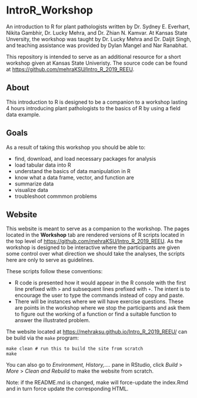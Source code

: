 # IntroR_Workshop
<!--
---
title: "R for Plant Pathologists"
---
-->


An introduction to R for plant pathologists written by Dr. Sydney E. Everhart, Nikita Gambhir, Dr. Lucky Mehra, and Dr. Zhian N. Kamvar. At Kansas State Unversity, the workshop was taught by Dr. Lucky Mehra and Dr. Daljit Singh, and teaching assistance was provided by Dylan Mangel and Nar Ranabhat.

This repository is intended to serve as an additional resource for a short 
workshop given at Kansas State Univeristy. The source code can be found at https://github.com/mehraKSU/Intro_R_2019_REEU.

## About 

This introduction to R is designed to be a companion to a workshop lasting 4 
hours introducing plant pathologists to the basics of R by using a field data example. 

## Goals

As a result of taking this workshop you should be able to:

 - find, download, and load necessary packages for analysis
 - load tabular data into R
 - understand the basics of data manipulation in R
 - know what a data frame, vector, and function are
 - summarize data
 - visualize data
 - troubleshoot commmon problems


## Website

This website is meant to serve as a companion to the workshop. The pages located
in the **Workshop** tab are rendered versions of R scripts located in the top 
level of https://github.com/mehraKSU/Intro_R_2019_REEU. As the workshop is designed to
be interactive where the participants are given some control over what direction
we should take the analyses, the scripts here are only to serve as guidelines.

These scripts follow these conventions:

 - R code is presented how it would appear in the R console with the first line
   prefixed with `>` and subsequent lines prefixed with `+`. The intent is to
   encourage the user to type the commands instead of copy and paste.
 - There will be instances where we will have exercise questions. These are
   points in the workshop where we stop the participants and ask them to 
   figure out the working of a function or find a suitable function to answer
   the illustrated problem.



The website located at  https://mehraksu.github.io/Intro_R_2019_REEU/ can be build via the
`make` program:

```make
make clean # run this to build the site from scratch
make
```
You can also go to *Environment, History,....* pane in RStudio, click *Build* > *More* > *Clean and Rebuild* to make the website from scratch.

Note: if the README.md is changed, make will force-update the index.Rmd and in
turn force update the corresponding HTML.
